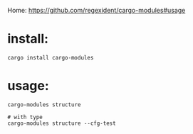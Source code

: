 Home: https://github.com/regexident/cargo-modules#usage

# install:
```
cargo install cargo-modules
```

# usage:
```
cargo-modules structure

# with type
cargo-modules structure --cfg-test
```
